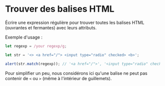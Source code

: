 # Trouver des balises HTML

Écrire une expression régulière pour trouver toutes les balises HTML (ouvrantes et fermantes) avec leurs attributs.

Exemple d'usage :

```js run
let regexp = /your regexp/g;

let str = '<> <a href="/"> <input type="radio" checked> <b>';

alert(str.match(regexp)); // '<a href="/">', '<input type="radio" checked>', '<b>'
```

Pour simplifier un peu, nous considérons ici qu'une balise ne peut pas contenir de `<` ou `>` (même à l'intérieur de guillemets).
